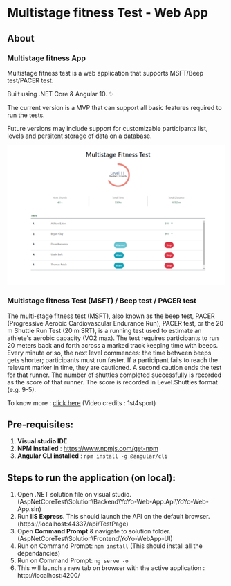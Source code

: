 # Multistage fitness Test - Web App
## About
### Multistage fitness App
Multistage fitness test is a web application that supports MSFT/Beep test/PACER test. 

Built using .NET Core & Angular 10. :sparkles:
 
The current version is a MVP that can support all basic features required to run the tests. 

Future versions may include support for customizable participants list, levels and persitent storage of data on a database.

![Multistage fitness test screenshot](https://github.com/rahul2810/Multistage_fitness/blob/main/beep_test_screenshot.png?raw=true)

### Multistage fitness Test (MSFT) / Beep test / PACER test
The multi-stage fitness test (MSFT), also known as the beep test, PACER (Progressive Aerobic Cardiovascular Endurance Run), PACER test, or the 20 m Shuttle Run Test (20 m SRT), is a running test used to estimate an athlete's aerobic capacity (VO2 max). The test requires participants to run 20 meters back and forth across a marked track keeping time with beeps. Every minute or so, the next level commences: the time between beeps gets shorter; participants must run faster. If a participant fails to reach the relevant marker in time, they are cautioned. A second caution ends the test for that runner. The number of shuttles completed successfully is recorded as the score of that runner. The score is recorded in Level.Shuttles format (e.g. 9-5).

To know more : [click here](https://www.youtube.com/watch?v=9XgGPULnDxY&t=40s&ab_channel=1st4sport) (Video credits : 1st4sport)
 
## Pre-requisites:
1. **Visual studio IDE**
2. **NPM installed** : https://www.npmjs.com/get-npm
3. **Angular CLI installed** : `npm install -g @angular/cli`

## Steps to run the application (on local):
1. Open .NET solution file on visual studio. (AspNetCoreTest\Solution\Backend\YoYo-Web-App.Api\YoYo-Web-App.sln)
2. Run **IIS Express**. This should launch the API on the default browser. (https://localhost:44337/api/TestPage)
3. Open **Command Prompt** & navigate to solution folder. (AspNetCoreTest\Solution\Frontend\YoYo-WebApp-UI\) 
4. Run on Command Prompt: `npm install` (This should install all the dependancies)
5. Run on Command Prompt: `ng serve -o`  
6. This will launch a new tab on browser with the active application : http://localhost:4200/
